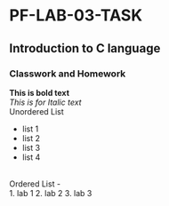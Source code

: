 # PF-LAB-03-TASK
## Introduction to C language
### Classwork and Homework
**This is bold text**
<br/>
_This is for Italic text_
<br/>
Unordered List
<br/>
- list 1
- list 2
- list 3
- list 4
<br/>
Ordered List
-<br/>
1. lab 1
2. lab 2
3. lab 3
<br/>
